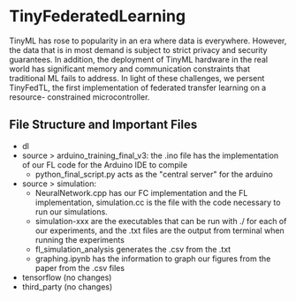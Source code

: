 # TinyFederatedLearning
TinyML has rose to popularity in an era where data is everywhere. However, the data that is in most demand is subject to strict privacy and security guarantees. In addition, the deployment of TinyML hardware in the real world has significant memory and communication constraints that traditional ML fails to address. In light of these challenges, we persent TinyFedTL, the first implementation of federated transfer learning on a resource- constrained microcontroller. 

## File Structure and Important Files
* dl
* source > arduino_training_final_v3: the .ino file has the implementation of our FL code for the Arduino IDE to compile
  * python_final_script.py acts as the "central server" for the arduino
* source > simulation: 
  * NeuralNetwork.cpp has our FC implementation and the FL implementation, simulation.cc is the file with the code necessary to run our simulations.
  * simulation-xxx are the executables that can be run with ./ for each of our experiments, and the .txt files are the output from terminal when running the experiments
  * fl_simulation_analysis generates the .csv from the .txt
  * graphing.ipynb has the information to graph our figures from the paper from the .csv files
* tensorflow (no changes)
* third_party (no changes)
